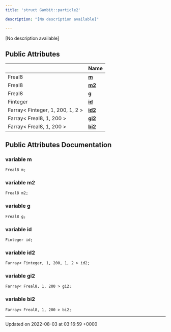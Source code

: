 ```yaml
---
title: 'struct Gambit::particle2'

description: "[No description available]"

---
```









[No description available]

## Public Attributes

|                | Name           |
| -------------- | -------------- |
| Freal8 | **[m](/documentation/code/main/classes/structgambit_1_1particle2/#variable-m)**  |
| Freal8 | **[m2](/documentation/code/main/classes/structgambit_1_1particle2/#variable-m2)**  |
| Freal8 | **[g](/documentation/code/main/classes/structgambit_1_1particle2/#variable-g)**  |
| Finteger | **[id](/documentation/code/main/classes/structgambit_1_1particle2/#variable-id)**  |
| Farray< Finteger, 1, 200, 1, 2 > | **[id2](/documentation/code/main/classes/structgambit_1_1particle2/#variable-id2)**  |
| Farray< Freal8, 1, 200 > | **[gi2](/documentation/code/main/classes/structgambit_1_1particle2/#variable-gi2)**  |
| Farray< Freal8, 1, 200 > | **[bi2](/documentation/code/main/classes/structgambit_1_1particle2/#variable-bi2)**  |

## Public Attributes Documentation

### variable m

```
Freal8 m;
```


### variable m2

```
Freal8 m2;
```


### variable g

```
Freal8 g;
```


### variable id

```
Finteger id;
```


### variable id2

```
Farray< Finteger, 1, 200, 1, 2 > id2;
```


### variable gi2

```
Farray< Freal8, 1, 200 > gi2;
```


### variable bi2

```
Farray< Freal8, 1, 200 > bi2;
```


-------------------------------

Updated on 2022-08-03 at 03:16:59 +0000